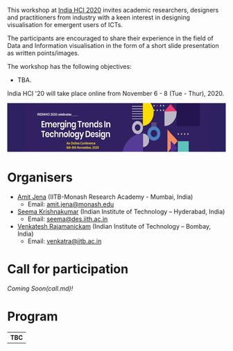 This workshop at [India HCI 2020](https://www.indiahci.org/2020/) invites academic researchers, designers and practitioners from industry with a keen interest in designing visualisation for emergent users of ICTs.

The participants are encouraged to share their experience in the field of Data and Information visualisation in the form of a short slide presentation as written points/images.

The workshop has the following objectives:
- TBA.


India HCI '20 will take place online from November 6 - 8 (Tue - Thur), 2020.

<p style="text-align: center; widthL: 100%;">
  <a href="https://www.indiahci.org/2020/">
    <img src="img/logo.jpeg" height="112" />
  </a>
</p>

# Organisers
- [Amit Jena](https://amitjenaiitbm.github.io/amitjena/) (IITB-Monash Research Academy - Mumbai, India)
  - Email: amit.jena@monash.edu
- [Seema Krishnakumar](https://iith.ac.in/des/seema/) (Indian Institute of Technology – Hyderabad, India)
  - Email: seema@des.iith.ac.in
- [Venkatesh Rajamanickam](https://info-design-lab.github.io/) (Indian Institute of Technology – Bombay, India)
  - Email: venkatra@iitb.ac.in

# Call for participation

*Coming Soon(call.md)!*

<!-- # Participants

<p style="text-align: center; width: 100%;">
    <img src="img/participants.jpg"/>
</p> -->


# Program

<table>
<tr>
	<th colspan="2">TBC</th>
</tr>
</table>
